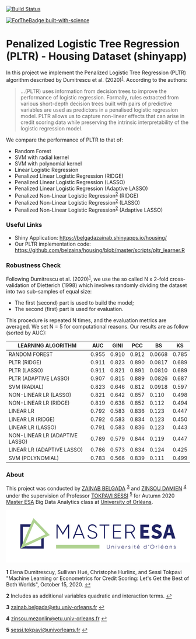 [![Build Status](https://travis-ci.com/belzaina/housing.svg?token=speK6yitTLXioyfS2PKH&branch=master)](https://travis-ci.com/belzaina/housing)     
     
[![ForTheBadge built-with-science](http://ForTheBadge.com/images/badges/built-with-science.svg)](https://belgadazainab.shinyapps.io/housing/)

# Penalized Logistic Tree Regression (PLTR) - Housing Dataset (shinyapp)

In this project we implement the Penalized Logistic Tree Regression (PLTR) algorithm described by Dumitrescu et al. (2020)<sup id="a1">[1](#f1)</sup>. According to the authors:

> ...(PLTR) uses information from decision trees to improve the performance of logistic regression. Formally, rules extracted from various short-depth decision trees built with pairs of predictive variables are used as predictors in a penalised logistic regression model. PLTR allows us to capture non-linear effects that can arise in credit scoring data while preserving the intrinsic interpretability of the logistic regression model.

We compare the performance of PLTR to that of:

  - Random Forest
  - SVM with radial kernel
  - SVM with polynomial kernel
  - Linear Logistic Regression
  - Penalized Linear Logistic Regression (RIDGE)
  - Penalized Linear Logistic Regression (LASSO)
  - Penalized Linear Logistic Regression (Adaptive LASSO)
  - Penalized Non-Linear Logistic Regression<sup id="a2">[2](#f2)</sup> (RIDGE)
  - Penalized Non-Linear Logistic Regression<sup id="a2">[2](#f2)</sup> (LASSO)
  - Penalized Non-Linear Logistic Regression<sup id="a2">[2](#f2)</sup> (Adaptive LASSO)
  

### Useful Links

  - Shiny Application: https://belgadazainab.shinyapps.io/housing/
  - Our PLTR implementation code: https://github.com/belzaina/housing/blob/master/scripts/pltr_learner.R

### Robustness Check

Following Dumitrescu et al. (2020)<sup id="a1">[1](#f1)</sup>, we use the so called N x 2-fold cross-validation of Dietterich (1998) which involves randomly dividing the dataset into two sub-samples of equal size:
  - The first (second) part is used to build the model;
  - The second (first) part is used for evaluation.

This procedure is repeated N times, and the evaluation metrics are averaged. We set N = 5 for computational reasons. Our results are as follow (sorted by AUC):


| LEARNING ALGORITHM | AUC | GINI | PCC | BS | KS |
|--------------------|-----|------|-----|----|----|
| RANDOM FOREST | 0.955 | 0.910 | 0.912 | 0.0668 | 0.785 |
| PLTR (RIDGE) | 0.911 | 0.823 | 0.890 | 0.0817 | 0.689 |
| PLTR (LASSO) | 0.911 | 0.821 | 0.891 | 0.0810 | 0.689 |
| PLTR (ADAPTIVE LASSO) | 0.907 | 0.815 | 0.889 | 0.0826 | 0.687 |
| SVM (RADIAL) | 0.823 | 0.646 | 0.812 | 0.0918 | 0.597 |
| NON-LINEAR LR (LASSO) | 0.821 | 0.642 | 0.857 | 0.110 | 0.498 |
| NON-LINEAR LR (RIDGE) | 0.819 | 0.638 | 0.852 | 0.112 | 0.494 |
| LINEAR LR | 0.792 | 0.583 | 0.836 | 0.123 | 0.447 |
| LINEAR LR (RIDGE) | 0.792 | 0.583 | 0.834 | 0.123 | 0.450 |
| LINEAR LR (LASSO) | 0.791 | 0.583 | 0.836 | 0.123 | 0.443 |
| NON-LINEAR LR (ADAPTIVE LASSO) | 0.789 | 0.579 | 0.844 | 0.119 | 0.447 |
| LINEAR LR (ADAPTIVE LASSO) | 0.786 | 0.573 | 0.834 | 0.124 | 0.425 |
| SVM (POLYNOMIAL) | 0.783 | 0.566 | 0.839 | 0.111 | 0.499 |


### About

This project was conducted by [ZAINAB BELGADA](https://fr.linkedin.com/in/za%C3%AFnab-belgada-b1175b1ab) <sup id="a3">[3](#f3)</sup> and [ZINSOU DAMIEN](https://www.linkedin.com/in/zinsou-damien-m-7073861b6/) <sup id="a4">[4](#f4)</sup> under the supervision of Professor [TOKPAVI SESSI](http://www.leo-univ-orleans.fr/fr/membres/#sessi.tokpavi@univ-orleans.fr) <sup id="a5">[5](#f5)</sup> for Autumn 2020 [Master ESA](https://www.univ-orleans.fr/deg/masters/ESA/) Big Data Analytics class at [University of Orléans](https://www.univ-orleans.fr/fr/univ).


![Master ESA](www/Logo-couleur-MasterESA-RVB.jpg "Master ESA")


<b id="f1">1</b> Elena Dumitrescuy, Sullivan Hué, Christophe Hurlinx, and Sessi Tokpavi "Machine Learning or Econometrics for Credit Scoring: Let's Get the Best of Both Worlds", October 15, 2020. [↩](#a1)    
     
<b id="f2">2</b> Includes as additional variables quadratic and interaction terms. [↩](#a2)    
     
<b id="f3">3</b> zainab.belgada@etu.univ-orleans.fr [↩](#a3)     
     
<b id="f4">4</b> zinsou.mezonlin@etu.univ-orleans.fr [↩](#a4)     
     
<b id="f5">5</b> sessi.tokpavi@univorleans.fr [↩](#a5)     


